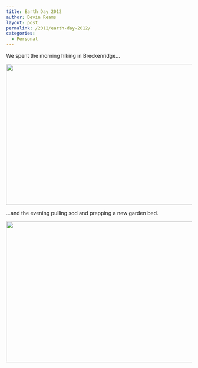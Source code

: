 ```yaml
---
title: Earth Day 2012
author: Devin Reams
layout: post
permalink: /2012/earth-day-2012/
categories:
  - Personal
---
```

We spent the morning hiking in Breckenridge&#8230;

<a href="https://devin.rea.ms/2012/earth-day-2012/img_1550/" rel="attachment wp-att-4153"><img src="https://devin.rea.ms/wp-content/uploads/2012/04/IMG_1550-510x382.jpg" alt="" title="Devin and Rachel hiking in Breckenridge" width="510" height="382" class="aligncenter size-medium-img wp-image-4153" /></a>

&#8230;and the evening pulling sod and prepping a new garden bed.

<a href="https://devin.rea.ms/2012/earth-day-2012/photo-4-2/" rel="attachment wp-att-4154"><img src="https://devin.rea.ms/wp-content/uploads/2012/04/photo-4-510x382.jpg" alt="" title="New garden preparation in front yard" width="510" height="382" class="aligncenter size-medium-img wp-image-4154" /></a>